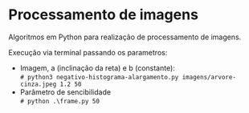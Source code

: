 # Processamento de imagens

Algoritmos em Python para realização de processamento de imagens.  

Execução via terminal passando os parametros:  
- Imagem, a (inclinação da reta) e b (constante):  
`# python3 negativo-histograma-alargamento.py imagens/arvore-cinza.jpeg 1.2 50`  
- Parâmetro de sencibilidade  
`# python .\frame.py 50`

